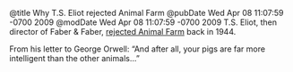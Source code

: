 @title Why T.S. Eliot rejected Animal Farm
@pubDate Wed Apr 08 11:07:59 -0700 2009
@modDate Wed Apr 08 11:07:59 -0700 2009
T.S. Eliot, then director of Faber & Faber, <a href="http://archive.timesonline.co.uk/tol/viewArticle.arc?articleId=ARCHIVE-The_Times-1969-01-06-09-004&pageId=ARCHIVE-The_Times-1969-01-06-09">rejected Animal Farm</a> back in 1944.

From his letter to George Orwell: “And after all, your pigs are far more intelligent than the other animals...”
